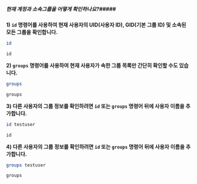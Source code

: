 ##### 현재 계정과 소속그룹을 어떻게 확인하나요?#####

**1) `id` 명령어를 사용하여 현재 사용자의 UID(사용자 ID), GID(기본 그룹 ID) 및 소속된 모든 그룹을 확인합니다.**
```bash
id
```
```tech
id
```

**2) `groups` 명령어를 사용하여 현재 사용자가 속한 그룹 목록만 간단히 확인할 수도 있습니다.**
```bash
groups
```
```tech
groups
```

**3) 다른 사용자의 그룹 정보를 확인하려면 `id` 또는 `groups` 명령어 뒤에 사용자 이름을 추가합니다.**
```bash
id testuser
```
```tech
id
```

**4) 다른 사용자의 그룹 정보를 확인하려면 `id` 또는 `groups` 명령어 뒤에 사용자 이름을 추가합니다.**
```bash
groups testuser
```
```tech
groups
```